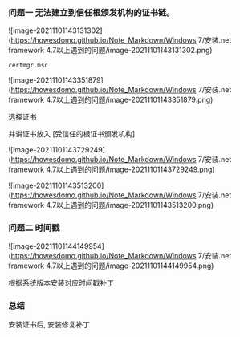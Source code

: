 ### 问题一 无法建立到信任根颁发机构的证书链。

![image-20211101143131302](https://howesdomo.github.io/Note_Markdown/Windows 7/安装.net framework 4.7以上遇到的问题/image-20211101143131302.png)



~~~windows运行
certmgr.msc
~~~



![image-20211101143351879](https://howesdomo.github.io/Note_Markdown/Windows 7/安装.net framework 4.7以上遇到的问题/image-20211101143351879.png)



选择证书 

并讲证书放入 [受信任的根证书颁发机构]

![image-20211101143729249](https://howesdomo.github.io/Note_Markdown/Windows 7/安装.net framework 4.7以上遇到的问题/image-20211101143729249.png)



![image-20211101143513200](https://howesdomo.github.io/Note_Markdown/Windows 7/安装.net framework 4.7以上遇到的问题/image-20211101143513200.png)



### 问题二 时间戳

![image-20211101144149954](https://howesdomo.github.io/Note_Markdown/Windows 7/安装.net framework 4.7以上遇到的问题/image-20211101144149954.png)

根据系统版本安装对应时间戳补丁



### 总结

安装证书后, 安装修复补丁